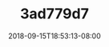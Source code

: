 ---
title: 3ad779d7
date: 2018-09-15T18:53:13-08:00
draft: false
location: Cle Elum, WA
img_url: https://d17enza3bfujl8.cloudfront.net/3ad779d7.jpg
original_fn: DSCF0537_01.jpg
tags:
- Cle Elum, WA
- Pete
- cars

---